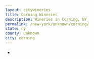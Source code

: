 ```yaml
---
layout: citywineries
title: Corning Wineries
description: Wineries in Corning, NY
permalink: /new-york/unknown/corning/
state: ny
county: unknown
city: corning
---
```

-
